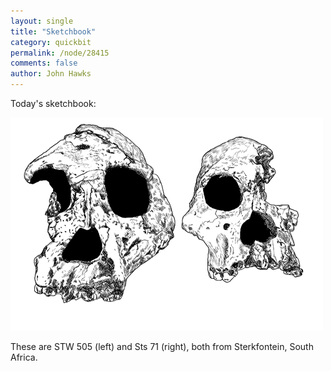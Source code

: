 ```yaml
---
layout: single 
title: "Sketchbook" 
category: quickbit
permalink: /node/28415
comments: false 
author: John Hawks 
---
```


Today's sketchbook: 

<div class="middle-picture">
<img src="/graphics/stw_505_sts_17_ant.png" alt="Sts 17 and STW 505" />
</div>

These are STW 505 (left) and Sts 71 (right), both from Sterkfontein, South Africa.


